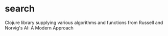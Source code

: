 # search

Clojure library supplying various algorithms and functions from Russell and Norvig's AI: A Modern Approach

